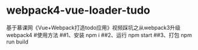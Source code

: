 # webpack4-vue-loader-tudo
基于慕课网《Vue+Webpack打造todo应用》视频踩坑之从webpack3升级webpack4
#使用方法
##1、安装 npm i
##2、运行 npm start
##3、打包 npm run build
